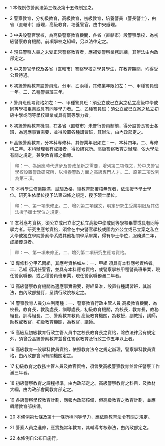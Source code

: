 * 1 本條例依警察法第三條及第十五條制定之。

* 2 警察教育，分初級教育，高級教育，初級教育，培養警員（警長警士），由省（直轄市）辦理，高級教育，培養警官，由中央辦理。

* 3 中央設警官學校，為高級警察教育機關，各省（直轄市）設警察學校，為初級警察教育機關。前項學校之組織，另以法律定之。

* 4 現任警察人員之未受正常警察教育者，應補受警察業務訓練，其辦法由內政部定之。

* 5 中央警官學校及各省（直轄市）警察學校之學員學生，在教育期間，均得受公費待遇。

* 6 初級警察教育設警員班，分甲、乙兩種，其修業年限如左：一、甲種警員班一年。二、乙種警員班三年。

* 7 警員班應考資格如左：一、甲種警員班：須公立或已立案之私立高級中學或同等學校畢業或具有同等學力者。二、乙種警員班：須公立或已立案之私立初級中學或同等學校畢業或具有同等學力者。

* 8 初級警察教育機關，在各省（直轄市）未普行警員制前，得分設警長警士各班，為適應事實需要，並得設置各種講習班，其辦法，由內政部定之。

* 9 高級警察教育，分本科專修科，其修業年限如左：一、本科四年。二、專修科二年。本科辦理著有成績者，得設研究所。高級警察教育之辦理，依大學法有關之規定，兼受教育部之指導。

> 釋：一、為適應時代進步及警政革新之需要，增列第二項條文，於中央警官學校設置警政研究所，以培養警政方面之高級專門人才。二、原第二項改列為第三項。

* 10 本科學生修業期滿，試驗及格，經教育部覆核無異者，依法授予學士學位。研究生依學位授予法第四條之規定，授予碩士學位。

> 釋：一、第一項未修正。二、增列第二項條文，明定研究生受業期限及其依法授予碩士學位之規定。

* 11 本科應考資格，須公立或已立案之私立高級中學或同等學校畢業或具有同等學力者。研究生應考資格，須曾在中央警官學校或國內外公立或已立案之私立大學或獨立學院警察學系或其他相關學系畢業，得有學士學位，服務滿二年，成績優良者。

> 釋：一、第一項未修正。二、增列第二項研究生應考資格。

* 12 專修科分甲乙兩組，其應考資格如左：一、甲組 須具有本科應考資格者。二、乙組 須現任警官，並具有本科應考資格，或警察學校甲種警員班畢業，現任警察職務，或乙種警員班畢業，現任警察職務滿二年者。

* 13 高級警察教育機關為適應事實需要，得經呈准，設置各種講習班，其辦法，由內政部擬訂，呈請行政院核定之。

* 14 警察教育人員分左列兩種：一、警察教育行政主管人員 高級教育機關，為校長，教育長，教務處長，訓導處長，初級教育機關，為校長，教育長，教務組長，訓導組長。二、警察教育教員 高級教育機關，為教授，副教授，講師，助教或教官，初級教育機關，為教官，講師。

* 15 高級及初級教育行政主管人員中之校長教育長之資格，除依法律另有規定外，須曾受高級警察教育並曾任警察教育及行政工作五年以上者。

* 16 高級教育一般學科教員資格，依照教育法令之規定辦理，警察學科教員資格，由內政部會同有關機關定之。

* 17 初級教育之教務主管人員及教官資格，須曾受高級警察教育並曾任警察工作滿三年者。

* 18 初級警察教育之課程標準，由內政部定之。高級警察教育之科目，及教材大綱，由內政部會同教育部定之。

* 19 各級警察學校教育計劃，應報內政部核備，但高級教育之教育計劃，並應轉請教育部核備。

* 20 本條例第七條及第十一條所稱同等學力，應依照教育法令有關之規定。

* 21 警察人員之進修，應實施常年教育，其輔導考核辦法，由內政部定之。

* 22 本條例自公布日施行。

